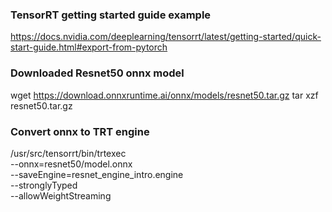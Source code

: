 ### TensorRT getting started guide example
https://docs.nvidia.com/deeplearning/tensorrt/latest/getting-started/quick-start-guide.html#export-from-pytorch


### Downloaded Resnet50 onnx model
wget https://download.onnxruntime.ai/onnx/models/resnet50.tar.gz
tar xzf resnet50.tar.gz

### Convert onnx to TRT engine
/usr/src/tensorrt/bin/trtexec \
  --onnx=resnet50/model.onnx \
  --saveEngine=resnet_engine_intro.engine \
  --stronglyTyped \
  --allowWeightStreaming